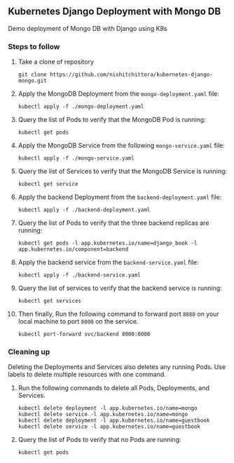 ## Kubernetes Django Deployment with Mongo DB

Demo deployment of Mongo DB with Django using K8s

### Steps to follow
1. Take a clone of repository
	```shell
	git clone https://github.com/nishitchittora/kubernetes-django-mongo.git
	```
2.  Apply the MongoDB Deployment from the `mongo-deployment.yaml` file:
	```shell
	kubectl apply -f ./mongo-deployment.yaml
	```
3. Query the list of Pods to verify that the MongoDB Pod is running:
	```shell
	kubectl get pods
	```
4. Apply the MongoDB Service from the following  `mongo-service.yaml`  file:
	```shell
	kubectl apply -f ./mongo-service.yaml
	```
5. Query the list of Services to verify that the MongoDB Service is running:
	```shell
	kubectl get service
	```
6. Apply the backend Deployment from the  `backend-deployment.yaml`  file:
	```shell
	kubectl apply -f ./backend-deployment.yaml
	```
7. Query the list of Pods to verify that the three backend replicas are running:
	```shell
	kubectl get pods -l app.kubernetes.io/name=django_book -l app.kubernetes.io/component=backend
	```
8.  Apply the backend service from the `backend-service.yaml` file:
	```shell
	kubectl apply -f ./backend-service.yaml
	```
9. Query the list of services to verify that the backend service is running:
	```shell
	kubectl get services
	```
10. Then finally, Run the following command to forward port  `8080`  on your local machine to port  `8000`  on the service.
	```shell
	kubectl port-forward svc/backend 8000:8000
	```
### Cleaning up
Deleting the Deployments and Services also deletes any running Pods. Use labels to delete multiple resources with one command.

1. Run the following commands to delete all Pods, Deployments, and Services.
	```shell
	kubectl delete deployment -l app.kubernetes.io/name=mongo
	kubectl delete service -l app.kubernetes.io/name=mongo
	kubectl delete deployment -l app.kubernetes.io/name=guestbook
	kubectl delete service -l app.kubernetes.io/name=guestbook
	```
2. Query the list of Pods to verify that no Pods are running:
	```shell
	kubectl get pods
	```

